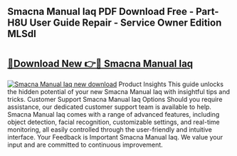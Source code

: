## Smacna Manual Iaq PDF Download Free - Part-H8U User Guide Repair - Service Owner Edition MLSdI

# <h2><a href="http://bc68525.oget.top/?id=Smacna+Manual+Iaq">🔗Download New 👉🔴 Smacna Manual Iaq</a></h2>

[![Smacna Manual Iaq new download](https://i.imgur.com/5g1atiW.png)](http://bc68525.oget.top/?id=Smacna+Manual+Iaq)
Product Insights This guide unlocks the hidden potential of your new Smacna Manual Iaq with insightful tips and tricks. Customer Support Smacna Manual Iaq Options Should you require assistance, our dedicated customer support team is available to help. Smacna Manual Iaq comes with a range of advanced features, including object detection, facial recognition, customizable settings, and real-time monitoring, all easily controlled through the user-friendly and intuitive interface. Your Feedback is Important Smacna Manual Iaq. We value your input and are committed to continuous improvement.
